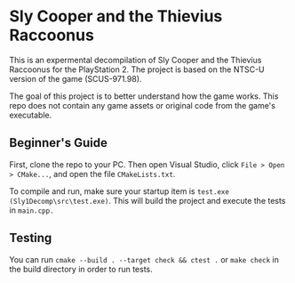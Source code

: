# Sly Cooper and the Thievius Raccoonus

This is an expermental decompilation of Sly Cooper and the Thievius Raccoonus for the PlayStation 2. The project is based on the NTSC-U version of the game (SCUS-971.98).

The goal of this project is to better understand how the game works. This repo does not contain any game assets or original code from the game's executable.

## Beginner's Guide

First, clone the repo to your PC. Then open Visual Studio, click `File > Open > CMake...`, and open the file `CMakeLists.txt`.

To compile and run, make sure your startup item is `test.exe (Sly1Decomp\src\test.exe)`. This will build the project and execute the tests in `main.cpp.`

## Testing

You can run `cmake --build . --target check && ctest .`  or `make check` in the build directory in order to run tests.
